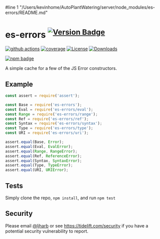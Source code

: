 #line 1 "/Users/kevinhome/AutoPlantWatering/server/node_modules/es-errors/README.md"
# es-errors <sup>[![Version Badge][npm-version-svg]][package-url]</sup>

[![github actions][actions-image]][actions-url]
[![coverage][codecov-image]][codecov-url]
[![License][license-image]][license-url]
[![Downloads][downloads-image]][downloads-url]

[![npm badge][npm-badge-png]][package-url]

A simple cache for a few of the JS Error constructors.

## Example

```js
const assert = require('assert');

const Base = require('es-errors');
const Eval = require('es-errors/eval');
const Range = require('es-errors/range');
const Ref = require('es-errors/ref');
const Syntax = require('es-errors/syntax');
const Type = require('es-errors/type');
const URI = require('es-errors/uri');

assert.equal(Base, Error);
assert.equal(Eval, EvalError);
assert.equal(Range, RangeError);
assert.equal(Ref, ReferenceError);
assert.equal(Syntax, SyntaxError);
assert.equal(Type, TypeError);
assert.equal(URI, URIError);
```

## Tests
Simply clone the repo, `npm install`, and run `npm test`

## Security

Please email [@ljharb](https://github.com/ljharb) or see https://tidelift.com/security if you have a potential security vulnerability to report.

[package-url]: https://npmjs.org/package/es-errors
[npm-version-svg]: https://versionbadg.es/ljharb/es-errors.svg
[deps-svg]: https://david-dm.org/ljharb/es-errors.svg
[deps-url]: https://david-dm.org/ljharb/es-errors
[dev-deps-svg]: https://david-dm.org/ljharb/es-errors/dev-status.svg
[dev-deps-url]: https://david-dm.org/ljharb/es-errors#info=devDependencies
[npm-badge-png]: https://nodei.co/npm/es-errors.png?downloads=true&stars=true
[license-image]: https://img.shields.io/npm/l/es-errors.svg
[license-url]: LICENSE
[downloads-image]: https://img.shields.io/npm/dm/es-errors.svg
[downloads-url]: https://npm-stat.com/charts.html?package=es-errors
[codecov-image]: https://codecov.io/gh/ljharb/es-errors/branch/main/graphs/badge.svg
[codecov-url]: https://app.codecov.io/gh/ljharb/es-errors/
[actions-image]: https://img.shields.io/endpoint?url=https://github-actions-badge-u3jn4tfpocch.runkit.sh/ljharb/es-errors
[actions-url]: https://github.com/ljharb/es-errors/actions
